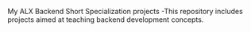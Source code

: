 My ALX Backend Short Specialization projects -This repository includes projects aimed at teaching backend development concepts.

